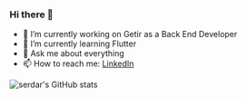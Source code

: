 ### Hi there 👋

- 🔭 I’m currently working on Getir as a Back End Developer
- 🌱 I’m currently learning Flutter
- 💬 Ask me about everything
- 📫 How to reach me: <a href="https://linkedin.com/in/eserdarguzel">LinkedIn</a>

![serdar's GitHub stats](https://github-readme-stats.vercel.app/api?username=serdargu&show_icons=true&theme=radical) <br>

<!--
**serdargu/serdargu** is a ✨ _special_ ✨ repository because its `README.md` (this file) appears on your GitHub profile.

Here are some ideas to get you started:

- 🔭 I’m currently working on ...
- 🌱 I’m currently learning ...
- 👯 I’m looking to collaborate on ...
- 🤔 I’m looking for help with ...
- 💬 Ask me about ...
- 📫 How to reach me: ...
- 😄 Pronouns: ...
- ⚡ Fun fact: ...
-->
